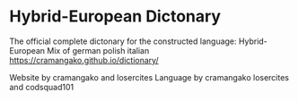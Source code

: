 # Hybrid-European Dictonary
The official complete dictonary for the constructed language: Hybrid-European
Mix of german polish italian
https://cramangako.github.io/dictionary/

Website by cramangako and losercites
Language by cramangako losercites and codsquad101
